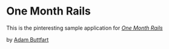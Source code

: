 # One Month Rails

This is the pinteresting sample application for
[*One Month Rails*](http://onemonthrails.com)

by  [Adam Buttfart](airichard.com)